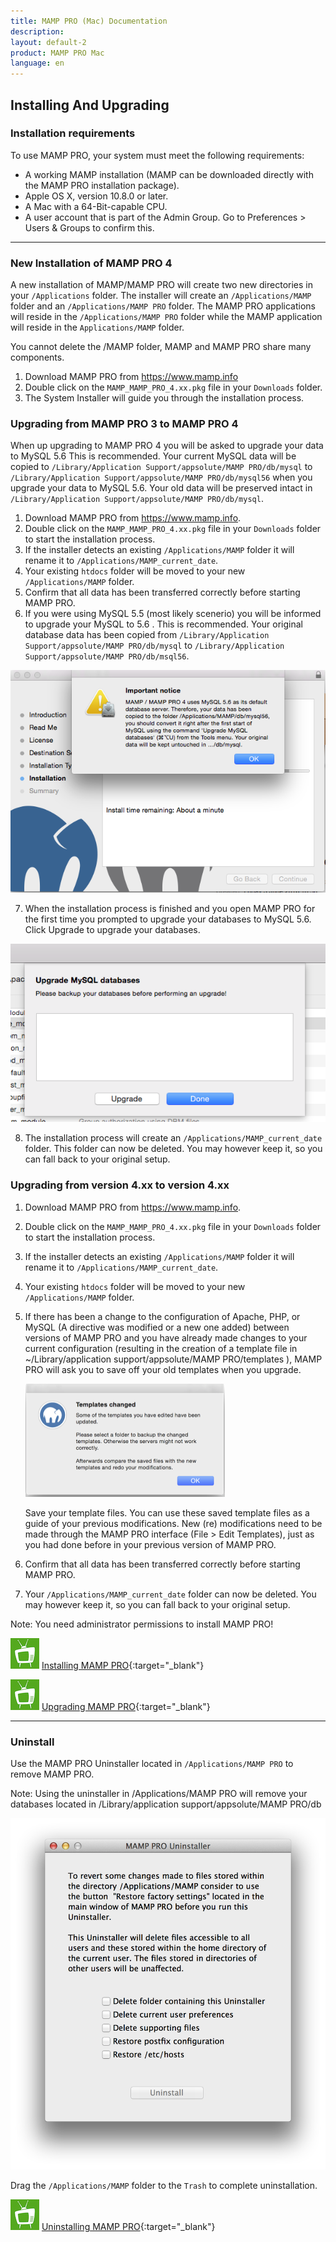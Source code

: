 ```yaml
---
title: MAMP PRO (Mac) Documentation
description: 
layout: default-2
product: MAMP PRO Mac
language: en
---
```


## Installing And Upgrading

### Installation requirements

To use MAMP PRO, your system must meet the following requirements:

- A working MAMP installation (MAMP can be downloaded directly with the MAMP PRO installation package).
- Apple OS X, version 10.8.0 or later.
- A Mac with a 64-Bit-capable CPU.
- A user account that is part of the Admin Group. Go to Preferences > Users & Groups to confirm this.

---

### New Installation of MAMP PRO 4

A new installation of MAMP/MAMP PRO will create two new directories in your `/Applications` folder. The installer will create an `/Applications/MAMP` folder and an `/Applications/MAMP PRO` folder. The MAMP PRO applications will reside in the `/Applications/MAMP PRO` folder while the MAMP application will reside in the `Applications/MAMP` folder. 

<div class="alert" role="alert">
You cannot delete the /MAMP folder, MAMP and MAMP PRO share many components.
</div>

1. Download MAMP PRO from https://www.mamp.info
2. Double click on the `MAMP_MAMP_PRO_4.xx.pkg` file in your `Downloads` folder.
3. The System Installer will guide you through the installation process.

### Upgrading from MAMP PRO 3 to MAMP PRO 4

When up upgrading to MAMP PRO 4 you will be asked to upgrade your data to MySQL 5.6 This is recommended. Your current MySQL data will be copied to `/Library/Application Support/appsolute/MAMP PRO/db/mysql` to  `/Library/Application Support/appsolute/MAMP PRO/db/mysql56` when you upgrade your data to MySQL 5.6. Your old data will be preserved intact in  `/Library/Application Support/appsolute/MAMP PRO/db/mysql`.

1. Download MAMP PRO from https://www.mamp.info.
2. Double click on the `MAMP_MAMP_PRO_4.xx.pkg` file in your `Downloads` folder to start the installation process.
3. If the installer detects an existing `/Applications/MAMP` folder it will rename it to `/Applications/MAMP_current_date`.
4. Your existing `htdocs` folder will be moved to your new `/Applications/MAMP` folder.
5. Confirm that all data has been transferred correctly before starting MAMP PRO.
6. If you were using MySQL 5.5 (most likely scenerio) you will be informed to upgrade your MySQL to 5.6 . This is recommended. Your original database data has been copied from `/Library/Application Support/appsolute/MAMP PRO/db/mysql` to `/Library/Application Support/appsolute/MAMP PRO/db/msql56`. 

 ![MAMP](UpgradeMySQLNotice.png)
 
7. When the installation process is finished and you open MAMP PRO for the first time you prompted to upgrade your databases to MySQL 5.6. Click Upgrade to upgrade your databases. 

![MAMP](UpgradeMySQL.png)

8. The installation process will create an `/Applications/MAMP_current_date` folder. This folder can now be deleted. You may however keep it, so you can fall back to your original setup.

### Upgrading from version 4.xx to version 4.xx

1. Download MAMP PRO from https://www.mamp.info.
2. Double click on the `MAMP_MAMP_PRO_4.xx.pkg` file in your `Downloads` folder to start the installation process.
3. If the installer detects an existing `/Applications/MAMP` folder it will rename it to `/Applications/MAMP_current_date`.
4. Your existing `htdocs` folder will be moved to your new `/Applications/MAMP` folder.
5. If there has been a change to the configuration of Apache, PHP, or MySQL (A directive was modified or a new one added)    between versions of MAMP PRO and you have already made changes to your current configuration (resulting in the creation of a template file in ~/Library/application support/appsolute/MAMP PRO/templates ), MAMP PRO will ask you to save off your old templates when you upgrade.

    ![MAMP](Templates.png)
  
    Save your template files. You can use these saved template files as a guide of your previous modifications. New         (re) modifications need to be made through the MAMP PRO interface (File > Edit Templates), just as you had done before in your previous version of MAMP PRO.

6. Confirm that all data has been transferred correctly before starting MAMP PRO.
7. Your `/Applications/MAMP_current_date` folder can now be deleted. You may however keep it, so you can fall back to your original setup.

<div class="alert" role="alert">
Note: You need administrator permissions to install MAMP PRO!
</div>

![MAMP](../Videos/MAMPtv.png) [Installing MAMP PRO](https://www.youtube.com/watch?v=4ZqfrWX82vo){:target="_blank"}

![MAMP](../Videos/MAMPtv.png) [Upgrading MAMP PRO](https://www.youtube.com/watch?v=h1Ct63XLVYU){:target="_blank"}

---

### Uninstall

Use the MAMP PRO Uninstaller located in `/Applications/MAMP PRO` to remove MAMP PRO.

<div class="alert" role="alert">
Note: Using the uninstaller in /Applications/MAMP PRO will remove your databases located in /Library/application support/appsolute/MAMP PRO/db
</div>

![MAMP](Uninstaller.png)

Drag the `/Applications/MAMP` folder to the `Trash` to complete uninstallation.

![MAMP](../Videos/MAMPtv.png) [Uninstalling MAMP PRO](https://www.youtube.com/watch?v=Sjpdcnp92bY){:target="_blank"}


